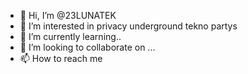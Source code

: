 - 👋 Hi, I’m @23LUNATEK
- 👀 I’m interested in privacy underground tekno partys
- 🌱 I’m currently learning.. 
- 💞️ I’m looking to collaborate on ...
- 📫 How to reach me 

<!---
23LUNATEK/23LUNATEK is a ✨ special ✨ repository because its `README.md` (this file) appears on your GitHub profile.
You can click the Preview link to take a look at your changes.
--->
